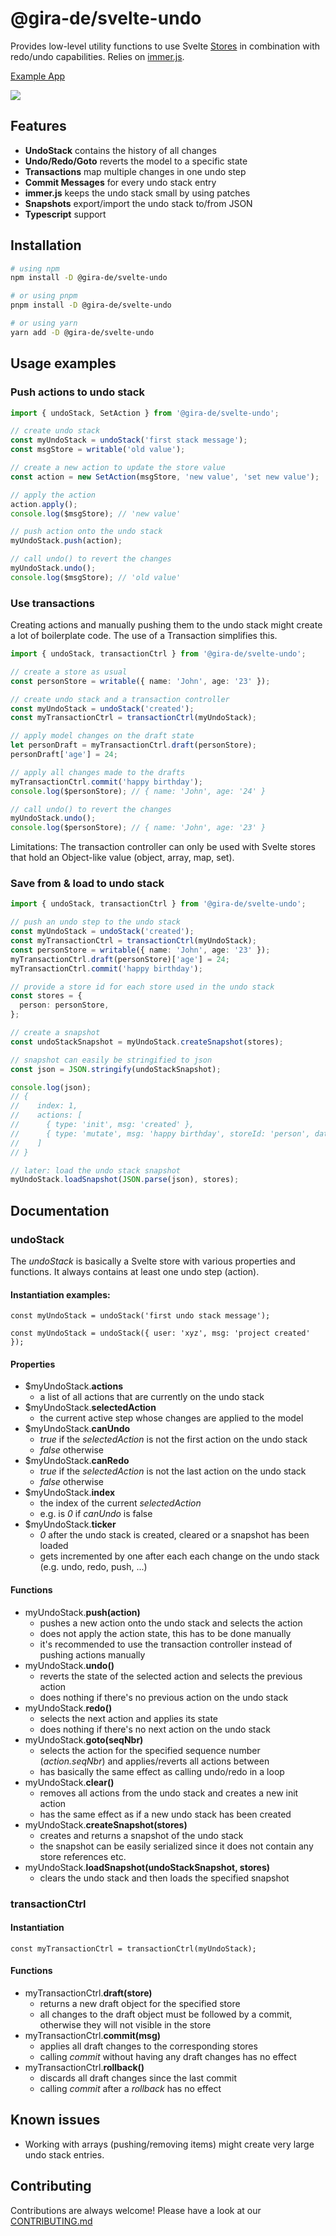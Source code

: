 # @gira-de/svelte-undo

Provides low-level utility functions to use Svelte [Stores](https://svelte.dev/tutorial/writable-stores) in combination with redo/undo capabilities. Relies on [immer.js](https://immerjs.github.io/immer/).

[Example App](https://github.com/gira-de/svelte-undo-example)

![](./example-app.gif)

## Features

- **UndoStack** contains the history of all changes
- **Undo/Redo/Goto** reverts the model to a specific state
- **Transactions** map multiple changes in one undo step
- **Commit Messages** for every undo stack entry
- **immer.js** keeps the undo stack small by using patches
- **Snapshots** export/import the undo stack to/from JSON
- **Typescript** support

## Installation

```bash
# using npm
npm install -D @gira-de/svelte-undo

# or using pnpm
pnpm install -D @gira-de/svelte-undo

# or using yarn
yarn add -D @gira-de/svelte-undo
```

## Usage examples

### Push actions to undo stack

```ts
import { undoStack, SetAction } from '@gira-de/svelte-undo';

// create undo stack
const myUndoStack = undoStack('first stack message');
const msgStore = writable('old value');

// create a new action to update the store value
const action = new SetAction(msgStore, 'new value', 'set new value');

// apply the action
action.apply();
console.log($msgStore); // 'new value'

// push action onto the undo stack
myUndoStack.push(action);

// call undo() to revert the changes
myUndoStack.undo();
console.log($msgStore); // 'old value'
```

### Use transactions

Creating actions and manually pushing them to the undo stack might create a lot of boilerplate code. The use of a Transaction simplifies this.

```ts
import { undoStack, transactionCtrl } from '@gira-de/svelte-undo';

// create a store as usual
const personStore = writable({ name: 'John', age: '23' });

// create undo stack and a transaction controller
const myUndoStack = undoStack('created');
const myTransactionCtrl = transactionCtrl(myUndoStack);

// apply model changes on the draft state
let personDraft = myTransactionCtrl.draft(personStore);
personDraft['age'] = 24;

// apply all changes made to the drafts
myTransactionCtrl.commit('happy birthday');
console.log($personStore); // { name: 'John', age: '24' }

// call undo() to revert the changes
myUndoStack.undo();
console.log($personStore); // { name: 'John', age: '23' }
```

Limitations: The transaction controller can only be used with Svelte stores that hold an Object-like value (object, array, map, set).

### Save from & load to undo stack

```ts
import { undoStack, transactionCtrl } from '@gira-de/svelte-undo';

// push an undo step to the undo stack
const myUndoStack = undoStack('created');
const myTransactionCtrl = transactionCtrl(myUndoStack);
const personStore = writable({ name: 'John', age: '23' });
myTransactionCtrl.draft(personStore)['age'] = 24;
myTransactionCtrl.commit('happy birthday');

// provide a store id for each store used in the undo stack
const stores = {
  person: personStore,
};

// create a snapshot
const undoStackSnapshot = myUndoStack.createSnapshot(stores);

// snapshot can easily be stringified to json
const json = JSON.stringify(undoStackSnapshot);

console.log(json);
// {
//    index: 1,
//    actions: [
//      { type: 'init', msg: 'created' },
//      { type: 'mutate', msg: 'happy birthday', storeId: 'person', data: ... }
//    ]
// }

// later: load the undo stack snapshot
myUndoStack.loadSnapshot(JSON.parse(json), stores);
```

## Documentation

### undoStack

The _undoStack_ is basically a Svelte store with various properties and functions. It always contains at least one undo step (action).

#### Instantiation examples:

`const myUndoStack = undoStack('first undo stack message');`

`const myUndoStack = undoStack({ user: 'xyz', msg: 'project created' });`

#### Properties

- $myUndoStack.**actions**
  - a list of all actions that are currently on the undo stack
- $myUndoStack.**selectedAction**
  - the current active step whose changes are applied to the model
- $myUndoStack.**canUndo**
  - _true_ if the _selectedAction_ is not the first action on the undo stack
  - _false_ otherwise
- $myUndoStack.**canRedo**
  - _true_ if the _selectedAction_ is not the last action on the undo stack
  - _false_ otherwise
- $myUndoStack.**index**
  - the index of the current _selectedAction_
  - e.g. is _0_ if _canUndo_ is false
- $myUndoStack.**ticker**
  - _0_ after the undo stack is created, cleared or a snapshot has been loaded
  - gets incremented by one after each each change on the undo stack (e.g. undo, redo, push, ...)

#### Functions

- myUndoStack.**push(action)**
  - pushes a new action onto the undo stack and selects the action
  - does not apply the action state, this has to be done manually
  - it's recommended to use the transaction controller instead of pushing actions manually
- myUndoStack.**undo()**
  - reverts the state of the selected action and selects the previous action
  - does nothing if there's no previous action on the undo stack
- myUndoStack.**redo()**
  - selects the next action and applies its state
  - does nothing if there's no next action on the undo stack
- myUndoStack.**goto(seqNbr)**
  - selects the action for the specified sequence number (_action.seqNbr_) and applies/reverts all actions between
  - has basically the same effect as calling undo/redo in a loop
- myUndoStack.**clear()**
  - removes all actions from the undo stack and creates a new init action
  - has the same effect as if a new undo stack has been created
- myUndoStack.**createSnapshot(stores)**
  - creates and returns a snapshot of the undo stack
  - the snapshot can be easily serialized since it does not contain any store references etc.
- myUndoStack.**loadSnapshot(undoStackSnapshot, stores)**
  - clears the undo stack and then loads the specified snapshot

### transactionCtrl

#### Instantiation

`const myTransactionCtrl = transactionCtrl(myUndoStack);`

#### Functions

- myTransactionCtrl.**draft(store)**
  - returns a new draft object for the specified store
  - all changes to the draft object must be followed by a commit, otherwise they will not visible in the store
- myTransactionCtrl.**commit(msg)**
  - applies all draft changes to the corresponding stores
  - calling _commit_ without having any draft changes has no effect
- myTransactionCtrl.**rollback()**
  - discards all draft changes since the last commit
  - calling _commit_ after a _rollback_ has no effect

## Known issues

- Working with arrays (pushing/removing items) might create very large undo stack entries.

## Contributing

Contributions are always welcome! Please have a look at our [CONTRIBUTING.md]()
